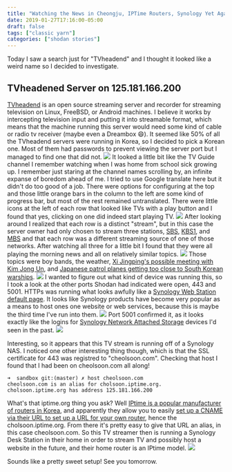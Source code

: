 ```yaml
---
title: "Watching the News in Cheongju, IPTime Routers, Synology Yet Again, and TVheadend"
date: 2019-01-27T17:16:00-05:00
draft: false
tags: ["classic yarn"]
categories: ["shodan stories"]
---
```


Today I saw a search just for "TVheadend" and I thought it looked like a weird name so I decided to investigate.

## TVheadened Server on 125.181.166.200

[TVheadend](https://tvheadend.org/) is an open source streaming server and recorder for streaming television on Linux, FreeBSD, or Android machines. I believe it works by intercepting television input and putting it into streamable format, which means that the machine running this server would need some kind of cable or radio tv receiver (maybe even a Dreambox 😄). It seemed like 50% of all the TVheadend servers were running in Korea, so I decided to pick a Korean one. Most of them had passwords to prevent viewing the server port but I managed to find one that did not.
![](/images/100Days/Day24/tvheadend.png)
It looked a little bit like the TV Guide channel I remember watching when I was home from school sick growing up. I remember just staring at the channel names scrolling by, an infinite expanse of boredom ahead of me. I tried to use Google translate here but it didn't do too good of a job. There were options for configuring at the top and those little orange bars in the column to the left are some kind of progress bar, but most of the rest remained untranslated. There were little icons at the left of each row that looked like TVs with a play button and I found that yes, clicking on one did indeed start playing TV.
![](/images/100Days/Day24/morningnews1.png)
After looking around I realized that each row is a distinct "stream", but in this case the server owner had only chosen to stream three stations,
[SBS](https://en.wikipedia.org/wiki/Seoul_Broadcasting_System),
[KBS1](https://en.wikipedia.org/wiki/KBS1), and
[MBS](https://en.wikipedia.org/wiki/Munhwa_Broadcasting_Corporation)
and that each row was a different streaming source of one of those networks. After watching all three for a little bit I found that they were all playing the morning news and all on relatively similar topics.
![](/images/100Days/Day24/morningnews2.png)
Those topics were boy bands, the weather, [Xi Jingping's possible meeting with Kim Jong Un](https://www.scmp.com/news/china/diplomacy/article/2181455/xi-jinping-accepts-offer-visit-pyongyang-says-north-korea-state), and [Japanese patrol planes getting too close to South Korean warships](https://www.japantimes.co.jp/news/2019/01/27/national/south-korea-defense-chief-lambastes-japan-alleged-flybys-near-naval-ships-orders-stern-action/).
![](/images/100Days/Day24/morningnews3.png)
I wanted to figure out what kind of device was running this, so I took a look at the other ports Shodan had indicated were open, 443 and 5001. HTTPs was running what looks awfully like a [Synology Web Station default page](http://blog.e-nnov.fr/en/synology-dsm-en/webstation/). It looks like Synology products have become very popular as a means to host ones one website or web services, because this is maybe the third time I've run into them.
![](/images/100Days/Day24/synologyA.png)
Port 5001 confirmed it, as it looks exactly like the logins for [Synology Network Attached Storage](https://www.synology.com/en-us/solution/what_is_nas) devices I'd seen in the past.
![](/images/100Days/Day24/synologyB.png)

Interesting, so it appears that this TV stream is running off of a Synology NAS. I noticed one other interesting thing though, which is that the SSL certificate for 443 was registred to "cheolsoon.com". Checking that host I found that I had been on cheolsoon.com all along!
```
➜  sandbox git:(master) ✗ host cheolsoon.com
cheolsoon.com is an alias for cholsoon.iptime.org.
cholsoon.iptime.org has address 125.181.166.200
```

What's that iptime.org thing you ask? Well [IPtime is a popular manufacturer of routers in Korea](http://iptime.com/iptime/), and apparently they allow you to easily [set up a CNAME via their URL to set up a URL for your own router](http://blog.kr.dnsever.com/?p=349), hence the cholsoon.iptime.org. From there it's pretty easy to give that URL an alias, in this case cheolsoon.com. So this TV streamer then is running a Synology Desk Station in their home in order to stream TV and possibly host a website in the future, and their home router is an IPtime model.
![](/images/100Days/Day24/IPtime.png)

Sounds like a pretty sweet setup! See you tomorrow.
